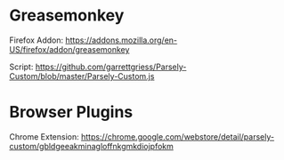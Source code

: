 # Greasemonkey

Firefox Addon: https://addons.mozilla.org/en-US/firefox/addon/greasemonkey

Script: https://github.com/garrettgriess/Parsely-Custom/blob/master/Parsely-Custom.js

# Browser Plugins

Chrome Extension: https://chrome.google.com/webstore/detail/parsely-custom/gbldgeeakminagloffnkgmkdiojpfokm
